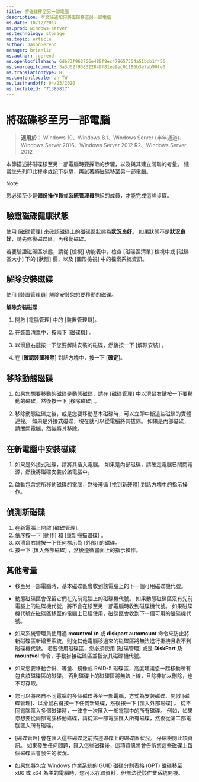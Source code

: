 ```yaml
---
title: 將磁碟移至另一部電腦
description: 本文描述如何將磁碟移至另一部電腦
ms.date: 10/12/2017
ms.prod: windows-server
ms.technology: storage
ms.topic: article
author: JasonGerend
manager: brianlic
ms.author: jgerend
ms.openlocfilehash: 6db73f963766e480f8ec478657354a51bcb1f456
ms.sourcegitcommit: 3a3d62f938322849f81ee9ec01186b3e7ab90fe0
ms.translationtype: HT
ms.contentlocale: zh-TW
ms.lasthandoff: 04/23/2020
ms.locfileid: "71385817"
---
```

# <a name="move-disks-to-another-computer"></a>將磁碟移至另一部電腦

> **適用於：** Windows 10、Windows 8.1、Windows Server (半年通道)、Windows Server 2016、Windows Server 2012 R2、Windows Server 2012

本節描述將磁碟移至另一部電腦時要採取的步驟，以及與其建立關聯的考量。 建議您先列印此程序或記下步驟，再試著將磁碟移至另一部電腦。

> [!NOTE]
> 您必須至少是**備份操作員**或**系統管理員**群組的成員，才能完成這些步驟。

## <a name="verify-volume-health"></a>驗證磁碟健康狀態

使用 [磁碟管理] 來確認磁碟上的磁碟區狀態為**狀況良好**。 如果狀態不是**狀況良好**，請先修復磁碟區，再移動磁碟。

若要驗證磁碟區狀態，請從 [檢視]  功能表中，檢查 [磁碟區清單]  檢視中或 [磁碟區大小]  下的 [狀態]  欄，以及 [圖形檢視]  中的檔案系統資訊。

## <a name="uninstall-the-disks"></a>解除安裝磁碟

使用 [裝置管理員] 解除安裝您想要移動的磁碟。

**解除安裝磁碟**

1.  開啟 [電腦管理] 中的 [裝置管理員]。

2.  在裝置清單中，按兩下 [磁碟機]  。

3.  以滑鼠右鍵按一下您要解除安裝的磁碟，然後按一下 [解除安裝]  。

4.  在 [**確認裝置移除**] 對話方塊中，按一下 [**確定**]。

## <a name="remove-dynamic-disks"></a>移除動態磁碟

1. 如果您想要移動的磁碟是動態磁碟，請在 [磁碟管理] 中以滑鼠右鍵按一下要移動的磁碟，然後按一下 [移除磁碟]  。

2. 移除動態磁碟之後，或是您要移動基本磁碟時，可以立即中斷這些磁碟的實體連接。 如果是外接式磁碟，現在就可以從電腦將其拔除。 如果是內部磁碟，請關閉電腦，然後將其移除。

## <a name="install-disks-in-the-new-computer"></a>在新電腦中安裝磁碟

1. 如果是外接式磁碟，請將其插入電腦。 如果是內部磁碟，請確定電腦已關閉電源，然後將磁碟安裝於該電腦中。

2. 啟動包含您所移動磁碟的電腦，然後遵循 [找到新硬體] 對話方塊中的指示操作。

## <a name="detect-new-disks"></a>偵測新磁碟

1. 在新電腦上開啟 [磁碟管理]。 
2. 依序按一下 [動作]  和 [重新掃描磁碟]  。
3. 以滑鼠右鍵按一下任何標示為 [外部]  的磁碟。 
4. 按一下 [匯入外部磁碟]  ，然後遵循畫面上的指示操作。

## <a name="additional-considerations"></a>其他考量

-   移至另一部電腦時，基本磁碟區會收到該電腦上的下一個可用磁碟機代號。 
-   動態磁碟區會保留它們在先前電腦上的磁碟機代號。 如果動態磁碟區沒有先前電腦上的磁碟機代號，將不會在移至另一部電腦時收到磁碟機代號。 如果磁碟機代號在磁碟區移至的電腦上已經使用，磁碟區會收到下一個可用的磁碟機代號。

-   如果系統管理員使用過 **mountvol /n** 或 **diskpart automount** 命令來防止將新磁碟區新增至系統，則從其他電腦移過來的磁碟區將無法進行掛接且收不到磁碟機代號。 若要使用磁碟區，您必須使用 [磁碟管理] 或是 **DiskPart** 及 **mountvol** 命令，手動掛接磁碟區並指派其磁碟機代號。

-   如果您要移動合併、等量、鏡像或 RAID-5 磁碟區，高度建議您一起移動所有包含該磁碟區的磁碟。 否則磁碟上的磁碟區將無法上線，且除非加以刪除，也不可存取。

-   您可以將來自不同電腦的多個磁碟移至一部電腦，方式為安裝磁碟、開啟 [磁碟管理]、以滑鼠右鍵按一下任何新磁碟，然後按一下 [匯入外部磁碟]  。 從不同電腦匯入多個磁碟時，一律會一次匯入一部電腦中的所有磁碟。 例如，如果您想要從兩部電腦移動磁碟，請從第一部電腦匯入所有磁碟，然後從第二部電腦匯入所有磁碟。

-   [磁碟管理] 會在匯入這些磁碟之前描述磁碟上的磁碟區狀況。 仔細檢閱此項資訊。 如果發生任何問題，匯入這些磁碟後，這項資訊將會告訴您這些磁碟上每個磁碟區會發生的狀況。

-   如果您將包含 Windows 作業系統的 GUID 磁碟分割表格 (GPT) 磁碟移至 x86 或 x64 為主的電腦時，您可以存取資料，但無法從該作業系統開機。